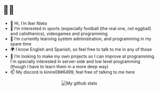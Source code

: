 # 🗿🤙
- 👋 Hi, I’m Iker Nieto
- 👀 I’m interested in sports (especially football (the real one, not eggball) and calisthenics), videogames and programming
- 🌱 I’m currently learning system administration, and programming in my spare time
- 🌍 I know English and Spanish, so feel free to talk to me in any of those
- 💞️ I’m looking to make my own projects so I can improve at programming. I'm specially interested in server-side and low level programming (though I have to learn them in a more deep way)
- 📫 My discord is kinire08#6499, feel free of talking to me here

<!---
kinire98/kinire98 is a ✨ special ✨ repository because its `README.md` (this file) appears on your GitHub profile.
You can click the Preview link to take a look at your changes.
--->
<p align="center"><img alt="My github stats" src="https://github-readme-stats.vercel.app/api?username=kinire98&show_icons=true&theme=great-gatsby">  
 <!--- 
![image]({https://img.shields.io/badge/Rust-black?style=for-the-badge&logo=rust&logoColor=#E57324})  
  
![image]({https://img.shields.io/badge/JavaScript-323330?style=for-the-badge&logo=javascript&logoColor=F7DF1E})  
  
![image]({https://img.shields.io/badge/Visual_Studio_Code-0078D4?style=for-the-badge&logo=visual%20studio%20code&logoColor=white})   
-->
 

